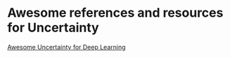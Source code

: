 # Awesome references and resources for Uncertainty

[Awesome Uncertainty for Deep Learning](https://github.com/ENSTA-U2IS-AI/awesome-uncertainty-deeplearning)

